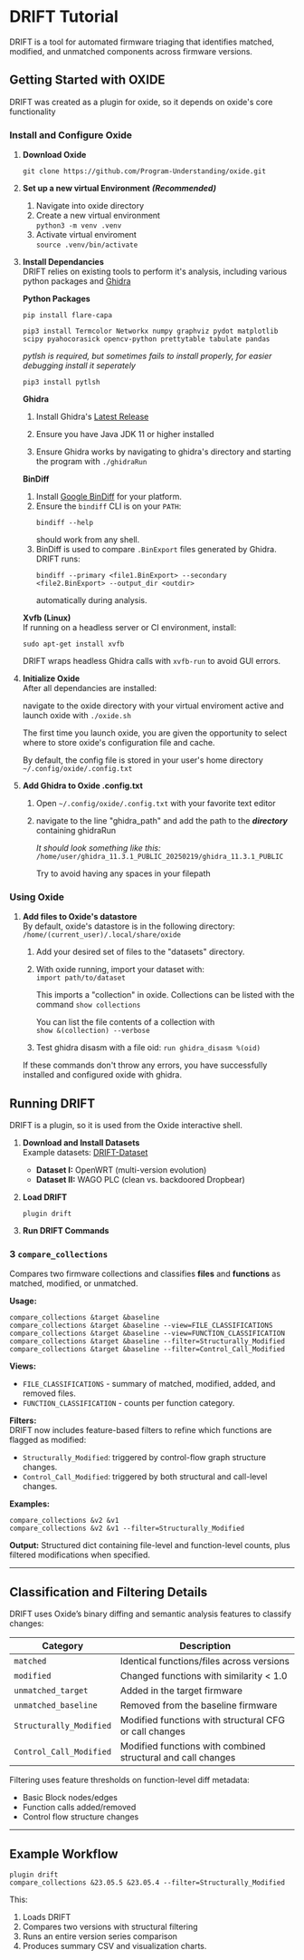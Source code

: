 
# DRIFT Tutorial

DRIFT is a tool for automated firmware triaging that identifies matched, modified, and unmatched components across firmware versions.

## Getting Started with OXIDE

DRIFT was created as a plugin for oxide, so it depends on oxide's core functionality

### Install and Configure Oxide

1. **Download Oxide**

    ```text
    git clone https://github.com/Program-Understanding/oxide.git
    ```

2. **Set up a new virtual Environment** ***(Recommended)***
    1. Navigate into oxide directory
    2. Create a new virtual environment  
    ```python3 -m venv .venv```
    3. Activate virtual enviroment  
    ```source .venv/bin/activate```

3. **Install Dependancies**  
    DRIFT relies on existing tools to perform it's analysis, including various python packages and [Ghidra](https://github.com/NationalSecurityAgency/ghidra)  

    **Python Packages**  

    ```shell
    pip install flare-capa
    ```  

    ```shell
    pip3 install Termcolor Networkx numpy graphviz pydot matplotlib scipy pyahocorasick opencv-python prettytable tabulate pandas
    ```  

    *pytlsh is required, but sometimes fails to install properly, for easier debugging install it seperately*

    ```shell
    pip3 install pytlsh
    ```

    **Ghidra**  
    1. Install Ghidra's [Latest Release](https://github.com/NationalSecurityAgency/ghidra/releases)

    2. Ensure you have Java JDK 11 or higher installed

    3. Ensure Ghidra works by navigating to ghidra's directory and starting the program with ```./ghidraRun```

   **BinDiff**  
   1. Install [Google BinDiff](https://github.com/google/bindiff) for your platform.  
   2. Ensure the `bindiff` CLI is on your `PATH`:
      ```text
      bindiff --help
      ```
      should work from any shell.  
   3. BinDiff is used to compare `.BinExport` files generated by Ghidra. DRIFT runs:
      ```text
      bindiff --primary <file1.BinExport> --secondary <file2.BinExport> --output_dir <outdir>
      ```
      automatically during analysis.

   **Xvfb (Linux)**  
   If running on a headless server or CI environment, install:
   ```text
   sudo apt-get install xvfb
   ```
   DRIFT wraps headless Ghidra calls with `xvfb-run` to avoid GUI errors.

4. **Initialize Oxide**  
    After all dependancies are installed:  

    navigate to the oxide directory with your virtual
    enviroment active and launch oxide with ```./oxide.sh```  

    The first time you launch oxide, you are given the opportunity to select where to store oxide's configuration file and cache.

    By default, the config file is stored in your user's home directory ```~/.config/oxide/.config.txt```

5. **Add Ghidra to Oxide .config.txt**
    1. Open ```~/.config/oxide/.config.txt``` with your favorite text editor  

    2. navigate to the line "ghidra_path" and add the path to the ***directory*** containing ghidraRun

        *It should look something like this:*
        ```/home/user/ghidra_11.3.1_PUBLIC_20250219/ghidra_11.3.1_PUBLIC```

        Try to avoid having any spaces in your filepath

### Using Oxide

1. **Add files to Oxide's datastore**  
    By default, oxide's datastore is in the following directory:  
    ```/home/(current_user)/.local/share/oxide```

    1. Add your desired set of files to the "datasets" directory.

    2. With oxide running, import your dataset with:  
    ```import path/to/dataset```  

        This imports a "collection" in oxide. Collections can be listed with the command ```show collections```

        You can list the file contents of a collection with  
        ```show &(collection) --verbose```

    3. Test ghidra disasm with a file oid:
    ```run ghidra_disasm %(oid)```

    If these commands don't throw any errors, you have successfully installed and configured oxide with ghidra.

## Running DRIFT

DRIFT is a plugin, so it is used from the Oxide interactive shell.

1. **Download and Install Datasets**  
   Example datasets: [DRIFT-Dataset](https://github.com/Program-Understanding/DRIFT-Dataset)

   - **Dataset I:** OpenWRT (multi-version evolution)
   - **Dataset II:** WAGO PLC (clean vs. backdoored Dropbear)

2. **Load DRIFT**

   ```text
   plugin drift
   ```

3. **Run DRIFT Commands**

### 3 `compare_collections`

Compares two firmware collections and classifies **files** and **functions** as matched, modified, or unmatched.

**Usage:**

```text
compare_collections &target &baseline
compare_collections &target &baseline --view=FILE_CLASSIFICATIONS
compare_collections &target &baseline --view=FUNCTION_CLASSIFICATION
compare_collections &target &baseline --filter=Structurally_Modified
compare_collections &target &baseline --filter=Control_Call_Modified
```

**Views:**
- `FILE_CLASSIFICATIONS` - summary of matched, modified, added, and removed files.
- `FUNCTION_CLASSIFICATION` - counts per function category.

**Filters:**  
DRIFT now includes feature-based filters to refine which functions are flagged as modified:
- `Structurally_Modified`: triggered by control-flow graph structure changes.
- `Control_Call_Modified`: triggered by both structural and call-level changes.

**Examples:**

```text
compare_collections &v2 &v1
compare_collections &v2 &v1 --filter=Structurally_Modified
```

**Output:** Structured dict containing file-level and function-level counts, plus filtered modifications when specified.

---

## Classification and Filtering Details

DRIFT uses Oxide’s binary diffing and semantic analysis features to classify changes:

| Category                | Description                                                   |
|--------------------------|----------------------------------------------------------------|
| `matched`                | Identical functions/files across versions                      |
| `modified`               | Changed functions with similarity < 1.0                         |
| `unmatched_target`       | Added in the target firmware                                   |
| `unmatched_baseline`     | Removed from the baseline firmware                             |
| `Structurally_Modified`  | Modified functions with structural CFG or call changes         |
| `Control_Call_Modified`  | Modified functions with combined structural and call changes   |

Filtering uses feature thresholds on function-level diff metadata:
- Basic Block nodes/edges
- Function calls added/removed
- Control flow structure changes

---

## Example Workflow

```text
plugin drift
compare_collections &23.05.5 &23.05.4 --filter=Structurally_Modified
```

This:
1. Loads DRIFT
2. Compares two versions with structural filtering
3. Runs an entire version series comparison
4. Produces summary CSV and visualization charts.